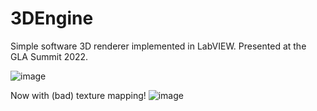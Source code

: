 # 3DEngine
Simple software 3D renderer implemented in LabVIEW. Presented at the GLA Summit 2022.

![image](https://user-images.githubusercontent.com/7802334/200083704-a773d4ea-ddff-4bd5-aed9-a30a2e104258.png)

Now with (bad) texture mapping!
![image](https://user-images.githubusercontent.com/7802334/224162545-6c10a26b-90a9-4f8b-b17f-de973f3f6b25.png)

